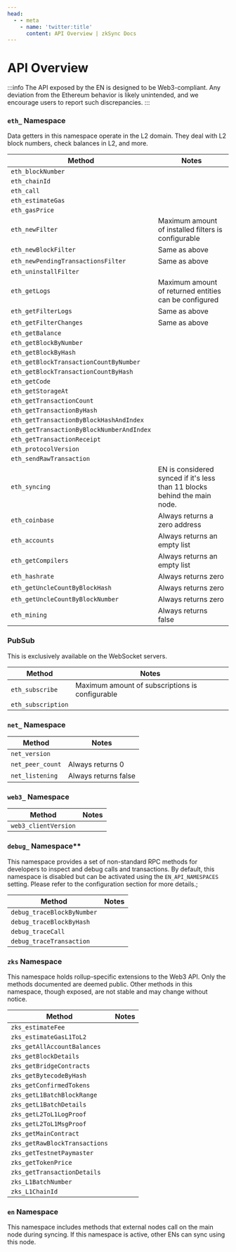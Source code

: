 ```yaml
---
head:
  - - meta
    - name: 'twitter:title'
      content: API Overview | zkSync Docs
---
```


# API Overview

:::info The API exposed by the EN is designed to be Web3-compliant. Any deviation from the Ethereum behavior is likely
unintended, and we encourage users to report such discrepancies. :::

### `eth_` Namespace

Data getters in this namespace operate in the L2 domain. They deal with L2 block numbers, check balances in L2, and
more.

| Method                                    | Notes                                                                     |
| ----------------------------------------- | ------------------------------------------------------------------------- |
| `eth_blockNumber`                         |                                                                           |
| `eth_chainId`                             |                                                                           |
| `eth_call`                                |                                                                           |
| `eth_estimateGas`                         |                                                                           |
| `eth_gasPrice`                            |                                                                           |
| `eth_newFilter`                           | Maximum amount of installed filters is configurable                       |
| `eth_newBlockFilter`                      | Same as above                                                             |
| `eth_newPendingTransactionsFilter`        | Same as above                                                             |
| `eth_uninstallFilter`                     |                                                                           |
| `eth_getLogs`                             | Maximum amount of returned entities can be configured                     |
| `eth_getFilterLogs`                       | Same as above                                                             |
| `eth_getFilterChanges`                    | Same as above                                                             |
| `eth_getBalance`                          |                                                                           |
| `eth_getBlockByNumber`                    |                                                                           |
| `eth_getBlockByHash`                      |                                                                           |
| `eth_getBlockTransactionCountByNumber`    |                                                                           |
| `eth_getBlockTransactionCountByHash`      |                                                                           |
| `eth_getCode`                             |                                                                           |
| `eth_getStorageAt`                        |                                                                           |
| `eth_getTransactionCount`                 |                                                                           |
| `eth_getTransactionByHash`                |                                                                           |
| `eth_getTransactionByBlockHashAndIndex`   |                                                                           |
| `eth_getTransactionByBlockNumberAndIndex` |                                                                           |
| `eth_getTransactionReceipt`               |                                                                           |
| `eth_protocolVersion`                     |                                                                           |
| `eth_sendRawTransaction`                  |                                                                           |
| `eth_syncing`                             | EN is considered synced if it's less than 11 blocks behind the main node. |
| `eth_coinbase`                            | Always returns a zero address                                             |
| `eth_accounts`                            | Always returns an empty list                                              |
| `eth_getCompilers`                        | Always returns an empty list                                              |
| `eth_hashrate`                            | Always returns zero                                                       |
| `eth_getUncleCountByBlockHash`            | Always returns zero                                                       |
| `eth_getUncleCountByBlockNumber`          | Always returns zero                                                       |
| `eth_mining`                              | Always returns false                                                      |

### **PubSub**

This is exclusively available on the WebSocket servers.

| Method             | Notes                                           |
| ------------------ | ----------------------------------------------- |
| `eth_subscribe`    | Maximum amount of subscriptions is configurable |
| `eth_subscription` |                                                 |

### `net_` Namespace

| Method           | Notes                |
| ---------------- | -------------------- |
| `net_version`    |                      |
| `net_peer_count` | Always returns 0     |
| `net_listening`  | Always returns false |

### `web3_` Namespace

| Method               | Notes |
| -------------------- | ----- |
| `web3_clientVersion` |       |

### `debug_` Namespace\*\*

This namespace provides a set of non-standard RPC methods for developers to inspect and debug calls and transactions. By
default, this namespace is disabled but can be activated using the `EN_API_NAMESPACES` setting. Please refer to the
configuration section for more details.;

| Method                     | Notes |
| -------------------------- | ----- |
| `debug_traceBlockByNumber` |       |
| `debug_traceBlockByHash`   |       |
| `debug_traceCall`          |       |
| `debug_traceTransaction`   |       |

### `zks` Namespace

This namespace holds rollup-specific extensions to the Web3 API. Only the methods documented are deemed public. Other
methods in this namespace, though exposed, are not stable and may change without notice.

| Method                        | Notes |
| ----------------------------- | ----- |
| `zks_estimateFee`             |       |
| `zks_estimateGasL1ToL2`       |       |
| `zks_getAllAccountBalances`   |       |
| `zks_getBlockDetails`         |       |
| `zks_getBridgeContracts`      |       |
| `zks_getBytecodeByHash`       |       |
| `zks_getConfirmedTokens`      |       |
| `zks_getL1BatchBlockRange`    |       |
| `zks_getL1BatchDetails`       |       |
| `zks_getL2ToL1LogProof`       |       |
| `zks_getL2ToL1MsgProof`       |       |
| `zks_getMainContract`         |       |
| `zks_getRawBlockTransactions` |       |
| `zks_getTestnetPaymaster`     |       |
| `zks_getTokenPrice`           |       |
| `zks_getTransactionDetails`   |       |
| `zks_L1BatchNumber`           |       |
| `zks_L1ChainId`               |       |

### `en` Namespace

This namespace includes methods that external nodes call on the main node during syncing. If this namespace is active,
other ENs can sync using this node.
